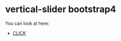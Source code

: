 # vertical-slider bootstrap4

You can look at here:

- [CLICK](https://github.com/ENG1N3X/eng1n3x.github.io/tree/master/src/vertical-slider)
